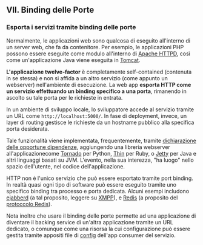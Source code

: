 ## VII. Binding delle Porte
### Esporta i servizi tramite binding delle porte

Normalmente, le applicazioni web sono qualcosa di eseguito all'interno di un server web, che fa da contenitore. Per esempio, le applicazioni PHP possono essere eseguite come modulo all'interno di [Apache HTTPD](http://httpd.apache.org/), così come un'applicazione Java viene eseguita in [Tomcat](http://tomcat.apache.org/).

**L'applicazione twelve-factor** è completamente self-contained (contenuta in se stessa) e non si affida a un altro servizio (come appunto un webserver) nell'ambiente di esecuzione. La web app **esporta HTTP come un servizio effettuando un binding specifico a una porta**, rimanendo in ascolto su tale porta per le richieste in entrata.

In un ambiente di sviluppo locale, lo sviluppatore accede al servizio tramite un URL come `http://localhost:5000/`. In fase di deployment, invece, un layer di routing gestisce le richieste da un hostname pubblico alla specifica porta desiderata.

Tale funzionalità viene implementata, frequentemente, tramite [dichiarazione delle opportune dipendenze](./dependencies), aggiungendo una libreria webserver all'applicazionecome [Tornado](http://www.tornadoweb.org/) per Python, [Thin](http://code.macournoyer.com/thin/) per Ruby, o [Jetty](http://www.eclipse.org/jetty/) per Java e altri linguaggi basati su JVM. L'evento, nella sua interezza, "ha luogo" nello spazio dell'utente, nel codice dell'applicazione.

HTTP non è l'unico servizio che può essere esportato tramite port binding. In realtà quasi ogni tipo di software può essere eseguito tramite uno specifico binding tra processo e porta dedicata. Alcuni esempi includono [ejabberd](http://www.ejabberd.im/) (a tal proposito, leggere su [XMPP](http://xmpp.org/)), e [Redis](http://redis.io/) (a proposito del [protoccolo Redis](http://redis.io/topics/protocol)).

Nota inoltre che usare il binding delle porte permette ad una applicazione di diventare il backing service di un'altra applicazione tramite un URL dedicato, o comunque come una risorsa la cui configurazione può essere gestita tramite appositi file di [config](./config) dell'app consumer del servizio.
